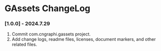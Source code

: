 # GAssets ChangeLog


### [1.0.0] - 2024.7.29
> 
1. Commit com.cngraphi.gassets project.
2. Add change logs, readme files, licenses, document markers, and other related files.